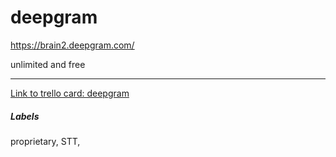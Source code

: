 # deepgram

https://brain2.deepgram.com/ 

unlimited and free

---

[Link to trello card: deepgram](https://trello.com/c/iQooWZXo)

##### Labels

proprietary, STT, 